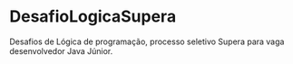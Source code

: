 # DesafioLogicaSupera
Desafios de Lógica de programação, processo seletivo Supera para vaga desenvolvedor Java Júnior.
